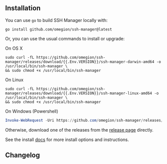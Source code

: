 ## Installation

You can use `go` to build SSH Manager locally with:

```shell
go install github.com/omegion/ssh-manager@latest
```

Or, you can use the usual commands to install or upgrade:

On OS X

```shell
sudo curl -fL https://github.com/omegion/ssh-manager/releases/download/{{.Env.VERSION}}/ssh-manager-darwin-amd64 -o /usr/local/bin/ssh-manager \
&& sudo chmod +x /usr/local/bin/ssh-manager
```

On Linux

```shell
sudo curl -fL https://github.com/omegion/ssh-manager/releases/download/{{.Env.VERSION}}/ssh-manager-linux-amd64 -o /usr/local/bin/ssh-manager \
&& sudo chmod +x /usr/local/bin/ssh-manager
```

On Windows (Powershell)

```powershell
Invoke-WebRequest -Uri https://github.com/omegion/ssh-manager/releases/download/{{.Env.VERSION}}/ssh-manager-windows-amd64 -OutFile $home\AppData\Local\Microsoft\WindowsApps\ssh-manager.exe
```

Otherwise, download one of the releases from the [release page](https://github.com/omegion/ssh-manager/releases/)
directly.

See the install [docs](https://ssh-manager.omegion.dev) for more install options and instructions.

## Changelog
